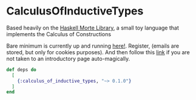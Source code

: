 # CalculusOfInductiveTypes

Based heavily on the [Haskell Morte Library](https://github.com/Gabriella439/Haskell-Morte-Library/blob/main/src/Morte/Core.hs), a small toy language that implements the Calculus of Constructions 

Bare minimum is currently up and running [here!](https://rotating-quick-macaw.gigalixirapp.com/users/register).
Register, (emails are stored, but only for cookies purposes). And then follow this [link](https://rotating-quick-macaw.gigalixirapp.com/proof?id=2128f977-a7e2-4b49-8ab0-955d1a219b79) if you are not taken to an introductory page auto-magically. 

```elixir
def deps do
  [
    {:calculus_of_inductive_types, "~> 0.1.0"}
  ]
end
```